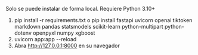 Solo se puede instalar de forma local. Requiere Python 3.10+

1. pip install -r requirements.txt
	o
   pip install fastapi uvicorn openai tiktoken markdown pandas statsmodels scikit-learn python-multipart python-dotenv openpyxl numpy xgboost
2. uvicorn app:app --reload
3. Abra http://127.0.0.1:8000 en su navegador

